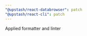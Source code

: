 ```yaml
---
"@upstash/react-databrowser": patch
"@upstash/react-cli": patch
---
```


Applied formatter and linter
